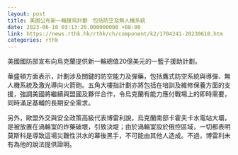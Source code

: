 ```yaml
---
layout: post
title: 美國公布新一輪援烏計劃　包括防空及無人機系統
date: 2023-06-10 03:13:20.000000000 +08:00
link: https://news.rthk.hk/rthk/ch/component/k2/1704241-20230610.htm
categories: rthk
---
```


美國國防部宣布向烏克蘭提供新一輪總值20億美元的一籃子援助計劃。

華盛頓方面表示，計劃涉及關鍵的防空能力及彈藥，包括鷹式防空系統與導彈、無人機系統及激光導向火箭砲。五角大樓指計劃亦將包括在培訓及維修保養方面的支援，強調美國將繼續與盟國及夥伴合作，令烏克蘭有能力應付戰場上的即時需要，同時滿足基輔的長期安全需求。

另外，歐盟外交與安全政策高級代表博雷利說，烏克蘭南部卡霍夫卡水電站大壩，是被放置在渦輪室的炸藥破壞，引致決堤；由於渦輪室設於俄控區域，一切都表明莫斯科是導致這場災難性洪水的幕後黑手，不可能由其他人造成。不過，博雷利未有為他的說法提供證明。
